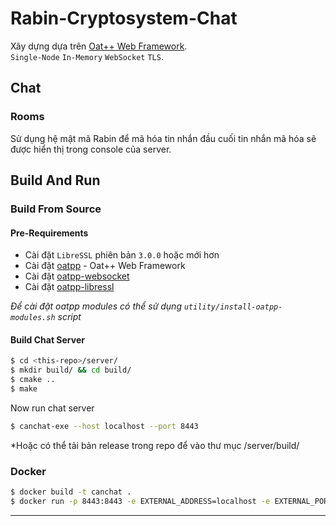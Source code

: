 # Rabin-Cryptosystem-Chat
Xây dựng dựa trên [Oat++ Web Framework](https://oatpp.io/).   
`Single-Node` `In-Memory` `WebSocket` `TLS`.


## Chat

### Rooms

Sử dụng hệ mật mã Rabin để mã hóa tin nhắn đầu cuối tin nhắn mã hóa sẽ được hiển thị trong console của server.

## Build And Run

### Build From Source

#### Pre-Requirements

- Cài đặt `LibreSSL` phiên bản `3.0.0` hoặc mới hơn
- Cài đặt [oatpp](https://github.com/oatpp/oatpp) - Oat++ Web Framework 
- Cài đặt [oatpp-websocket](https://github.com/oatpp/oatpp-websocket) 
- Cài đặt [oatpp-libressl](https://github.com/oatpp/oatpp-libressl) 

*Để cài đặt oatpp modules có thể sử dụng `utility/install-oatpp-modules.sh` script*

#### Build Chat Server

```bash
$ cd <this-repo>/server/
$ mkdir build/ && cd build/
$ cmake ..
$ make
```

Now run chat server

```bash
$ canchat-exe --host localhost --port 8443
```
*Hoặc có thể tải bản release trong repo để vào thư mục /server/build/

### Docker

```bash
$ docker build -t canchat .
$ docker run -p 8443:8443 -e EXTERNAL_ADDRESS=localhost -e EXTERNAL_PORT=8443 -it canchat
```

---
